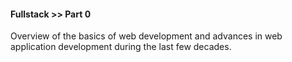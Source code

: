 #### Fullstack >> Part 0

Overview of the basics of web development and advances in web application development during the last few decades.